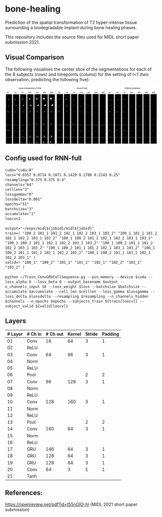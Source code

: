 # bone-healing
Prediction of the spatial transformation of T2 hyper-intense tissue surrounding a biodegradable implant during bone healing phases.

This repository includes the source files used for MIDL short paper submission 2021.

## Visual Comparison

The following visualises the center slice of the segmentations for each of the 8 subjects (rows) and timepoints (colums) for the setting of t=1 (two observation, predicting the following five):

![alt text](https://github.com/theluckylucas/bone-healing/blob/main/comparison.png?raw=true)

## Config used for RNN-full

```
cuda="cuda:0"
loss="0.0357 0.0714 0.1071 0.1429 0.1786 0.2143 0.25"
resampling="0.375 0.375 0.4"
channels="64"
celllen="3"
lossgamma="0"
lossdelta="0.001"
epochs="51"
batchsize="3"
accumulate="1"
loocv=1

output="~/exps/midl${jobid}/midl${jobid}"
train=( "100_2 101_1 101_2 102_1 102_2 103_1 103_2" "100_1 101_1 101_2 102_1 102_2 103_1 103_2" "100_1 100_2 101_2 102_1 102_2 103_1 103_2" "100_1 100_2 101_1 102_1 102_2 103_1 103_2" "100_1 100_2 101_1 101_2 102_2 103_1 103_2" "100_1 100_2 101_1 101_2 102_1 103_1 103_2" "100_1 100_2 101_1 101_2 102_1 102_2 103_2" "100_1 100_2 101_1 101_2 102_1 102_2 103_1" )
valid=( "100_1" "100_2" "101_1" "101_2" "102_1" "102_2" "103_1" "103_2" )

python ~/Train_ConvGRUCellSequence.py --pin_memory --device $cuda --loss_alpha 0 --loss_beta 0 --output_basename $output --n_channels_input 18 --loss_weight $loss --batchsize $batchsize --accumulate $accumulate --cell_len $celllen --loss_gamma $lossgamma --loss_delta $lossdelta --resampling $resampling --n_channels_hidden $channels --n_epochs $epochs --subjects_train ${train[loocv]} --subject_valid ${valid[loocv]}
```

## Layers

|# Layer | # Ch in | # Ch out | Kernel | Stride | Padding |
|---|---|---|---|---|---|
| 01 | Conv | 18 | 64 | 3 | 1 | 0 |
| 02 | ReLU ||||||
| 03 | Conv | 64 | 96 | 3 | 1 | 0 |
| 04 | Norm ||||||
| 05 | ReLU ||||||
| 06 | Pool | | | 2 | 2 | 0 |
| 07 | Conv | 96 | 128 | 3 | 1 | 0 |
| 08 | Norm ||||||
| 09 | ReLU ||||||
| 10 | Conv | 128 | 160 | 3 | 1 | 0 |
| 11 | Norm ||||||
| 12 | ReLU ||||||
| 13 | Pool | | | 2 | 2 | 0 |
| 14 | Conv | 160 | 64 | 3 | 1 | 0 |
| 15 | Norm ||||||
| 16 | ReLU ||||||
| 17 | GRU | 146 | 64 | 3 | 1 | 1 |
| 18 | GRU | 128 | 64 | 3 | 1 | 1 |
| 19 | GRU | 128 | 64 | 3 | 1 | 1 |
| 20 | Conv | 64 | 3 | 1 | 1 | 0 |
| 21 | Tanh ||||||

## References:

https://openreview.net/pdf?id=t55nGIO-hl (MIDL 2021 short paper submission)
